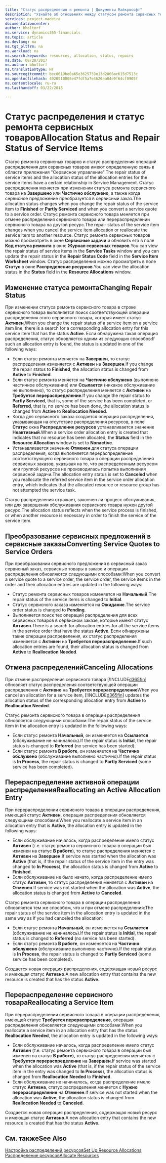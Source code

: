 ```yaml
---
title: "Статус распределения и ремонта | Документы Майкрософт"
description: "Узнайте об отношениях между статусом ремонта сервисных товаров и статусом распределения операций распределения для них."
services: project-madeira
documentationcenter: 
author: bholtorf
ms.service: dynamics365-financials
ms.topic: article
ms.devlang: na
ms.tgt_pltfrm: na
ms.workload: na
ms.search.keywords: resources, allocation, status, repairs
ms.date: 08/28/2017
ms.author: bholtorf
ms.translationtype: HT
ms.sourcegitcommit: bec0619be0a65e3625759e13d2866ac615d7513c
ms.openlocfilehash: 4020910008e47fdf5a7e4626aa84e0f64cf0905f
ms.contentlocale: ru-ru
ms.lasthandoff: 03/22/2018

---
```

# <a name="allocation-status-and-repair-status-of-service-items"></a><span data-ttu-id="6d682-103">Статус распределения и статус ремонта сервисных товаров</span><span class="sxs-lookup"><span data-stu-id="6d682-103">Allocation Status and Repair Status of Service Items</span></span>
<span data-ttu-id="6d682-104">Статус ремонта сервисных товаров и статус распределения операций распределения для сервисных товаров имеют определенную связь в области приложения "Сервисное управление".</span><span class="sxs-lookup"><span data-stu-id="6d682-104">The repair status of service items and the allocation status of the allocation entries for the service items have a certain relationship in Service Management.</span></span> <span data-ttu-id="6d682-105">Статус распределения меняется при изменении статуса ремонта сервисного товара на **Завершено** или **Частично обслужено**, а также когда сервисное предложение преобразуется в сервисный заказ.</span><span class="sxs-lookup"><span data-stu-id="6d682-105">The allocation status changes when you change the repair status of the service item to **Finished** or **Partly Serviced** and when you convert a service quote to a service order.</span></span> <span data-ttu-id="6d682-106">Статус ремонта сервисного товара меняется при отмене распределения сервисного товара или перераспределении сервисного товара на другой ресурс.</span><span class="sxs-lookup"><span data-stu-id="6d682-106">The repair status of the service item changes when you cancel the service item allocation or reallocate the service item to another resource.</span></span> <span data-ttu-id="6d682-107">Статус ремонта сервисных товаров можно просмотреть в окне **Сервисные задачи** и обновить его в поле **Код статуса ремонта** в окне **Журнал сервисных товаров**.</span><span class="sxs-lookup"><span data-stu-id="6d682-107">You can view the repair status of service items in the **Service Tasks** window and you can update the repair status in the **Repair Status Code** field in the **Service Item Worksheet** window.</span></span> <span data-ttu-id="6d682-108">Статус распределения можно просмотреть в поле **Статус** в окне **Распределение ресурсов**.</span><span class="sxs-lookup"><span data-stu-id="6d682-108">You can view the allocation status in the **Status** field in the **Resource Allocations** window.</span></span>  
  
## <a name="changing-repair-status"></a><span data-ttu-id="6d682-109">Изменение статуса ремонта</span><span class="sxs-lookup"><span data-stu-id="6d682-109">Changing Repair Status</span></span>  
<span data-ttu-id="6d682-110">При изменении статуса ремонта сервисного товара в строке сервисного товара выполняется поиск соответствующей операции распределения этого сервисного товара, которая имеет статус **Активен**.</span><span class="sxs-lookup"><span data-stu-id="6d682-110">When you change the repair status of a service item on a service item line, there is a search for a corresponding allocation entry for this service item that has the status **Active**.</span></span> <span data-ttu-id="6d682-111">Если обнаружена такая операция распределения, статус обновляется одним из следующих способов:</span><span class="sxs-lookup"><span data-stu-id="6d682-111">If such an allocation entry is found, the status is updated in one of the following ways:</span></span>  
  
* <span data-ttu-id="6d682-112">Если статус ремонта меняется на **Завершен**, то статус распределения изменяется с **Активен** на **Завершен**.</span><span class="sxs-lookup"><span data-stu-id="6d682-112">If you change the repair status to **Finished**, the allocation status is changed from **Active** to **Finished**.</span></span>  
* <span data-ttu-id="6d682-113">Если статус ремонта меняется на **Частично обслужено** (выполнено частичное обслуживание) или **Ссылается** (никакое обслуживание не выполнено), то статус распределения меняется с **Активен** на **Требуется перераспределение**.</span><span class="sxs-lookup"><span data-stu-id="6d682-113">If you change the repair status to **Partly Serviced**, that is, some of the service has been completed, or **Referred**, that is, no service has been done, the allocation status is changed from **Active** to **Reallocation Needed**.</span></span>  
* <span data-ttu-id="6d682-114">Когда для сервисного заказа создается операция распределения, указывающая на отсутствие распределения ресурсов, в поле **Статус** окна **Распределение ресурсов** устанавливается значение **Неактивный**.</span><span class="sxs-lookup"><span data-stu-id="6d682-114">When a service order allocation entry is created that indicates that no resource has been allocated, the **Status** field in the **Resource Allocation** window is set to **Nonactive**.</span></span>  
* <span data-ttu-id="6d682-115">Устанавливается значение **Отменен** для статуса операции распределения, когда выполняется перераспределение соответствующего сервисного товара в операции распределения сервисных заказов, указывая на то, что распределенным ресурсом или группой ресурсов не производилась попытка выполнения сервисной задачи.</span><span class="sxs-lookup"><span data-stu-id="6d682-115">The allocation entry status is set to **Canceled** when you reallocate the referred service item in the service order allocation entry, which indicates that the allocated resource or resource group has not attempted the service task.</span></span>  
  
<span data-ttu-id="6d682-116">Статус распределения отражает, закончен ли процесс обслуживания, или для завершения обслуживания сервисного товара нужен другой ресурс.</span><span class="sxs-lookup"><span data-stu-id="6d682-116">The allocation status reflects when the service process is finished, or when another resource is necessary in order to finish the service of the service item.</span></span>  
  
## <a name="converting-service-quotes-to-service-orders"></a><span data-ttu-id="6d682-117">Преобразование сервисных предложений в сервисные заказы</span><span class="sxs-lookup"><span data-stu-id="6d682-117">Converting Service Quotes to Service Orders</span></span>  
<span data-ttu-id="6d682-118">При преобразовании сервисного предложения в сервисный заказ сервисный заказ, сервисные товары в заказе и операции распределения обновляются следующими способами:</span><span class="sxs-lookup"><span data-stu-id="6d682-118">When you convert a service quote to a service order, the service order, the service items in the order and their allocation entries are updated in the following ways:</span></span>  
  
* <span data-ttu-id="6d682-119">Статус ремонта сервисных товаров изменяется на **Начальный**.</span><span class="sxs-lookup"><span data-stu-id="6d682-119">The repair status of the service items is changed to **Initial**.</span></span>  
* <span data-ttu-id="6d682-120">Статус сервисного заказа изменяется на **Ожидание**.</span><span class="sxs-lookup"><span data-stu-id="6d682-120">The service order status is changed to **Pending**.</span></span>  
* <span data-ttu-id="6d682-121">Выполняется поиск тех операций распределения для всех сервисных товаров в сервисном заказе, которые имеют статус **Активен**.</span><span class="sxs-lookup"><span data-stu-id="6d682-121">There is a search for allocation entries for all the service items in the service order that have the status **Active**.</span></span> <span data-ttu-id="6d682-122">Если обнаружены такие операции распределения, их статус распределения изменяется с **Активен** на **Требуется перераспределение**.</span><span class="sxs-lookup"><span data-stu-id="6d682-122">If such allocation entries are found, their allocation status is changed from **Active** to **Reallocation Needed**.</span></span>  
  
## <a name="canceling-allocations"></a><span data-ttu-id="6d682-123">Отмена распределений</span><span class="sxs-lookup"><span data-stu-id="6d682-123">Canceling Allocations</span></span>  
<span data-ttu-id="6d682-124">При отмене распределения сервисного товара [!INCLUDE[d365fin](includes/d365fin_md.md)] обновляет статус распределения соответствующей операции распределения с **Активно** на **Требуется перераспределение**</span><span class="sxs-lookup"><span data-stu-id="6d682-124">When you cancel an allocation for a service item, [!INCLUDE[d365fin](includes/d365fin_md.md)] updates the allocation status of the corresponding allocation entry from **Active** to **Reallocation Needed**.</span></span>

<span data-ttu-id="6d682-125">Статус ремонта сервисного товара в операции распределения обновляется следующими способами:</span><span class="sxs-lookup"><span data-stu-id="6d682-125">The repair status of the service item in the allocation entry is updated in the following ways:</span></span>  
  
* <span data-ttu-id="6d682-126">Если статус ремонта **Начальный**, он изменяется на **Ссылается** (обслуживание не начиналось).</span><span class="sxs-lookup"><span data-stu-id="6d682-126">If the repair status is **Initial**, the repair status is changed to **Referred** (no service has been started).</span></span>  
* <span data-ttu-id="6d682-127">Если статус ремонта **В работе**, он изменяется на **Частично обслужено** (обслуживание выполнено частично).</span><span class="sxs-lookup"><span data-stu-id="6d682-127">If the repair status is **In Process**, the repair status is changed to **Partly Serviced** (some service has been completed).</span></span>  
  
## <a name="reallocating-an-active-allocation-entry"></a><span data-ttu-id="6d682-128">Перераспределение активной операции распределения</span><span class="sxs-lookup"><span data-stu-id="6d682-128">Reallocating an Active Allocation Entry</span></span>  
<span data-ttu-id="6d682-129">При перераспределении сервисного товара в операции распределения, имеющей статус **Активен**, операция распределения обновляется следующими способами:</span><span class="sxs-lookup"><span data-stu-id="6d682-129">When you reallocate a service item in an allocation entry that is **Active**, the allocation entry is updated in the following ways:</span></span>  
  
* <span data-ttu-id="6d682-130">Если обслуживание началось, когда распределение имело статус **Активен** (т.е. статус ремонта сервисного товара в операции был изменен на статус **В работе**), то статус распределения меняется с **Активен** на **Завершен**.</span><span class="sxs-lookup"><span data-stu-id="6d682-130">If service was started when the allocation was **Active** (that is, if the repair status of the service item in the entry was changed to **In Process**), the allocation status is changed from **Active** to **Finished**.</span></span>  
* <span data-ttu-id="6d682-131">Если обслуживание не было начато, когда распределение имело статус **Активен**, то статус распределения меняется с **Активен** на **Отменен**.</span><span class="sxs-lookup"><span data-stu-id="6d682-131">If service was not started when the allocation was **Active**, the allocation status is changed from **Active** to **Canceled**.</span></span>  
  
<span data-ttu-id="6d682-132">Статус ремонта сервисного товара в операции распределения обновляется тем же способом, что и при отмене распределения:</span><span class="sxs-lookup"><span data-stu-id="6d682-132">The repair status of the service item in the allocation entry is updated in the same way as if you had canceled the allocation:</span></span>  
  
* <span data-ttu-id="6d682-133">Если статус ремонта **Начальный**, он изменяется на **Ссылается** (обслуживание не начиналось).</span><span class="sxs-lookup"><span data-stu-id="6d682-133">If the repair status is **Initial**, the repair status is changed to **Referred** (no service has been started).</span></span>  
* <span data-ttu-id="6d682-134">Если статус ремонта **В работе**, он изменяется на **Частично обслужено** (обслуживание выполнено частично).</span><span class="sxs-lookup"><span data-stu-id="6d682-134">If the repair status is **In Process**, the repair status is changed to **Partly Serviced** (some service has been completed).</span></span>  
  
<span data-ttu-id="6d682-135">Создается новая операция распределения, содержащая новый ресурс и имеющая статус **Активно**.</span><span class="sxs-lookup"><span data-stu-id="6d682-135">A new allocation entry that contains the new resource is created that has the status **Active**.</span></span>  
  
## <a name="reallocating-a-service-item"></a><span data-ttu-id="6d682-136">Перераспределение сервисного товара</span><span class="sxs-lookup"><span data-stu-id="6d682-136">Reallocating a Service Item</span></span>  
<span data-ttu-id="6d682-137">При перераспределении сервисного товара в операции распределения, имеющей статус **Требуется перераспределение**, операция распределения обновляется следующими способами:</span><span class="sxs-lookup"><span data-stu-id="6d682-137">When you reallocate a service item in an allocation entry that has the status **Reallocation Needed**, the allocation entry is updated in the following ways:</span></span>  
  
* <span data-ttu-id="6d682-138">Если обслуживание началось, когда распределение имело статус **Активен** (т.е. статус ремонта сервисного товара в операции был изменен на статус **В работе**), то статус распределения меняется с **Требуется перераспределение** на **Завершен**.</span><span class="sxs-lookup"><span data-stu-id="6d682-138">If service was started when the allocation was **Active** (that is, if the repair status of the service item in the entry was changed to **In Process**), the allocation status is changed from **Reallocation Needed** to **Finished**.</span></span>  
* <span data-ttu-id="6d682-139">Если обслуживание не начиналось, когда распределение имело статус **Активна**, статус распределения меняется с **Нужно перераспределение** на **Отменен**.</span><span class="sxs-lookup"><span data-stu-id="6d682-139">If service was not started when the allocation was **Active**, the allocation status is changed from **Reallocation Needed** to **Canceled**.</span></span>  
  
<span data-ttu-id="6d682-140">Создается новая операция распределения, содержащая новый ресурс и имеющая статус **Активно**.</span><span class="sxs-lookup"><span data-stu-id="6d682-140">A new allocation entry that contains the new resource is created that has the status **Active**.</span></span>  
  
## <a name="see-also"></a><span data-ttu-id="6d682-141">См. также</span><span class="sxs-lookup"><span data-stu-id="6d682-141">See Also</span></span>  
[<span data-ttu-id="6d682-142">Настройка распределений ресурсов</span><span class="sxs-lookup"><span data-stu-id="6d682-142">Set Up Resource Allocations</span></span>](service-how-setup-resource-allocation.md)  
[<span data-ttu-id="6d682-143">Распределение ресурсов</span><span class="sxs-lookup"><span data-stu-id="6d682-143">Allocate Resources</span></span>](service-how-to-allocate-resources.md)  


